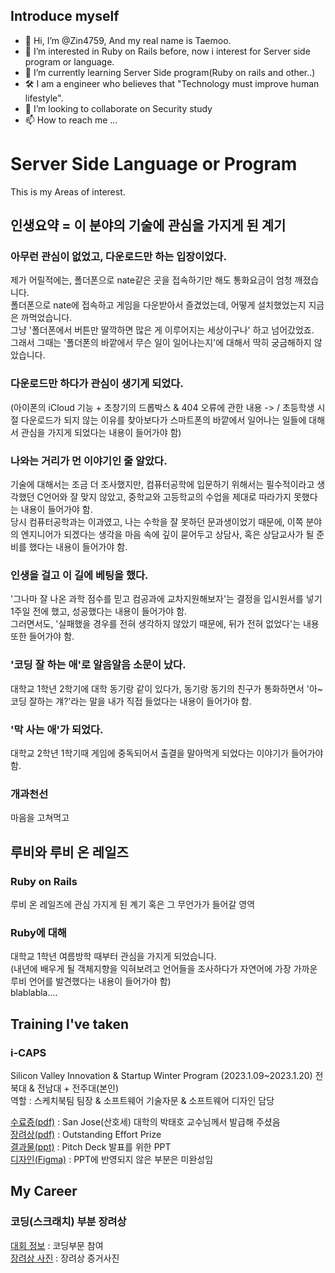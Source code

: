 ## Introduce myself
- 👋 Hi, I’m @Zin4759, And my real name is Taemoo.
- 👀 I’m interested in Ruby on Rails before, now i interest for Server side program or language.
- 🌱 I’m currently learning Server Side program(Ruby on rails and other..)
- 🛠️ I am a engineer who believes that "Technology must improve human lifestyle".
- 💞️ I’m looking to collaborate on Security study
- 📫 How to reach me ...


# Server Side Language or Program
This is my Areas of interest.<br>

## 인생요약 = 이 분야의 기술에 관심을 가지게 된 계기
### 아무런 관심이 없었고, 다운로드만 하는 입장이었다.
제가 어릴적에는, 폴더폰으로 nate같은 곳을 접속하기만 해도 통화요금이 엄청 깨졌습니다.<br>
폴더폰으로 nate에 접속하고 게임을 다운받아서 즐겼었는데, 어떻게 설치했었는지 지금은 까먹었습니다.<br>
그냥 '폴더폰에서 버튼만 딸깍하면 많은 게 이루어지는 세상이구나' 하고 넘어갔었죠.<br>
그래서 그때는 '폴더폰의 바깥에서 무슨 일이 일어나는지'에 대해서 딱히 궁금해하지 않았습니다.<br>
### 다운로드만 하다가 관심이 생기게 되었다.
(아이폰의 iCloud 기능 + 초창기의 드롭박스 & 404 오류에 관한 내용 -> / 초등학생 시절
다운로드가 되지 않는 이유를 찾아보다가 스마트폰의 바깥에서 일어나는 일들에 대해서 관심을 가지게 되었다는 내용이 들어가야 함)
### 나와는 거리가 먼 이야기인 줄 알았다.
기술에 대해서는 조금 더 조사했지만, 컴퓨터공학에 입문하기 위해서는 필수적이라고 생각했던 C언어와 잘 맞지 않았고, 중학교와 고등학교의 수업을 제대로 따라가지 못했다는 내용이 들어가야 함.<br>
당시 컴퓨터공학과는 이과였고, 나는 수학을 잘 못하던 문과생이었기 때문에, 이쪽 분야의 엔지니어가 되겠다는 생각을 마음 속에 깊이 묻어두고 상담사, 혹은 상담교사가 될 준비를 했다는 내용이 들어가야 함.
### 인생을 걸고 이 길에 베팅을 했다.
'그나마 잘 나온 과학 점수를 믿고 컴공과에 교차지원해보자'는 결정을 입시원서를 넣기 1주일 전에 했고, 성공했다는 내용이 들어가야 함.<br>
그러면서도, '실패했을 경우를 전혀 생각하지 않았기 때문에, 뒤가 전혀 없었다'는 내용 또한 들어가야 함.
### '코딩 잘 하는 애'로 알음알음 소문이 났다.
대학교 1학년 2학기에 대학 동기랑 같이 있다가, 동기랑 동기의 친구가 통화하면서 '아~ 코딩 잘하는 걔?'라는 말을 내가 직접 들었다는 내용이 들어가야 함.
### '막 사는 애'가 되었다.
대학교 2학년 1학기때 게임에 중독되어서 출결을 말아먹게 되었다는 이야기가 들어가야 함.
### 개과천선
마음을 고쳐먹고 
## 루비와 루비 온 레일즈
### Ruby on Rails
루비 온 레일즈에 관심 가지게 된 계기 혹은 그 무언가가 들어갈 영역
### Ruby에 대해
대학교 1학년 여름방학 때부터 관심을 가지게 되었습니다.<br>
(내년에 배우게 될 객체지향을 익혀보려고 언어들을 조사하다가 자연어에 가장 가까운 루비 언어를 발견했다는 내용이 들어가야 함)
<br>
blablabla....
<br>
## Training I've taken
### i-CAPS
 Silicon Valley Innovation & Startup Winter Program (2023.1.09~2023.1.20)
 전북대 & 전남대 + 전주대(본인)
 <br>
 역할 : 스케치북팀 팀장 & 소프트웨어 기술자문 & 소프트웨어 디자인 담당

[수료증(pdf)](https://github.com/Zin4759/Zin4759/files/11718260/default.pdf) : San Jose(산호세) 대학의 박태호 교수님께서 발급해 주셨음
<br>
[장려상(pdf)](https://github.com/Zin4759/Zin4759/files/11718261/4.Outstanding.pdf) : Outstanding Effort Prize
<br>
[결과물(ppt)](https://github.com/Zin4759/Zin4759/files/11718571/2023-winter-svsip-_._.pptx) : Pitch Deck 발표를 위한 PPT
<br>
[디자인(Figma)](https://www.figma.com/file/ukUs8eRa6SBlKgH8WB0tc5/UI?type=design&t=1UcNiZHEHXUNGhY0-1) : PPT에 반영되지 않은 부분은 미완성임

## My Career

### 코딩(스크래치) 부분 장려상
[대회 정보](https://github.com/Zin4759/Zin4759/assets/74270202/dd859952-3ae2-460c-a58e-439efcacdb78) : 코딩부문 참여
<br>
[장려상 사진](https://github.com/Zin4759/Zin4759/assets/74270202/183de468-5618-491b-adb8-a41380915df1) : 장려상 증거사진


<!--
# 대학교에서의 재학기간을 돌아보며
## 1학년 1학기 = 2021년
비대면과 대면이 섞여서 진행되는 대학생활의 처음이었던 것 같습니다.<br>

## 여름방학
content
## 1학년 2학기 = 2021년
content
## 겨울방학
content
## 2학년 1학기 = 2022년
content
## 여름방학
content
## 2학년 2학기 = 2022년
content
## 겨울방학
content
## 3학년 1학기 = 2023년
content
--->


<!---
Zin4759/Zin4759 is a ✨ special ✨ repository because its `README.md` (this file) appears on your GitHub profile.
You can click the Preview link to take a look at your changes.
--->
